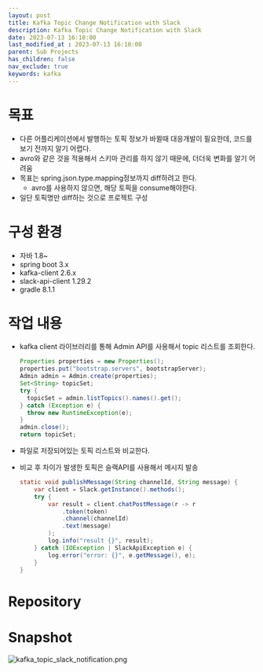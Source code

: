 ```yaml
---
layout: post
title: Kafka Topic Change Notification with Slack
description: Kafka Topic Change Notification with Slack
date: 2023-07-13 16:10:00
last_modified_at : 2023-07-13 16:10:00
parent: Sub Projects
has_children: false
nav_exclude: true
keywords: kafka
---
```


# 목표

- 다른 어플리케이션에서 발행하는 토픽 정보가 바뀔때 대응개발이 필요한데, 코드를 보기 전까지 알기 어렵다.
- avro와 같은 것을 적용해서 스키마 관리를 하지 않기 때문에, 더더욱 변화를 알기 어려움
- 목표는 spring.json.type.mapping정보까지 diff하려고 한다.
    - avro를 사용하지 않으면, 해당 토픽을 consume해야한다.
- 일단 토픽명만 diff하는 것으로 프로젝트 구성

# 구성 환경

- 자바 1.8~
- spring boot 3.x
- kafka-client 2.6.x
- slack-api-client 1.29.2
- gradle 8.1.1

# 작업 내용

- kafka client 라이브러리를 통해 Admin API를 사용해서 topic 리스트를 조회한다.
    
    ```java
    Properties properties = new Properties();
    properties.put("bootstrap.servers", bootstrapServer);
    Admin admin = Admin.create(properties);
    Set<String> topicSet;
    try {
      topicSet = admin.listTopics().names().get();
    } catch (Exception e) {
      throw new RuntimeException(e);
    }
    admin.close();
    return topicSet;
    ```
    
- 파일로 저장되어있는 토픽 리스트와 비교한다.
- 비교 후 차이가 발생한 토픽은 슬랙API를 사용해서 메시지 발송
    
    ```java
    static void publishMessage(String channelId, String message) {
        var client = Slack.getInstance().methods();
        try {
            var result = client.chatPostMessage(r -> r
                .token(token)
                .channel(channelId)
                .text(message)
            );
            log.info("result {}", result);
        } catch (IOException | SlackApiException e) {
            log.error("error: {}", e.getMessage(), e);
        }
    }
    ```

# Repository

# Snapshot

![kafka_topic_slack_notification.png](./img/kafka_topic_slack_notification.png)